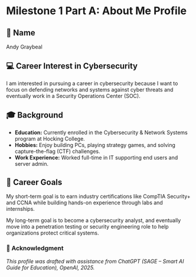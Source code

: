 # Milestone 1 Part A: About Me Profile

## 👤 Name  
Andy Graybeal

## 💻 Career Interest in Cybersecurity  
I am interested in pursuing a career in cybersecurity because I want to focus on defending networks and systems against cyber threats and eventually work in a Security Operations Center (SOC).

## 🎓 Background  
- **Education:**  Currently enrolled in the Cybersecurity & Network Systems program at Hocking College.
- **Hobbies:** Enjoy building PCs, playing strategy games, and solving capture-the-flag (CTF) challenges.
- **Work Experience:** Worked full-time in IT supporting end users and server admin.

## 🚀 Career Goals  
My short-term goal is to earn industry certifications like CompTIA Security+ and CCNA while building hands-on experience through labs and internships.

My long-term goal is to become a cybersecurity analyst, and eventually move into a penetration testing or security engineering role to help organizations protect critical systems.

### 📌 Acknowledgment
*This profile was drafted with assistance from ChatGPT (SAGE – Smart AI Guide for Education), OpenAI, 2025.*  
